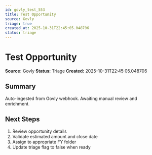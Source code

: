 ```yaml
---
id: govly_test_553
title: Test Opportunity
source: Govly
triage: true
created_at: 2025-10-31T22:45:05.048706
status: triage
---
```


# Test Opportunity

**Source:** Govly
**Status:** Triage
**Created:** 2025-10-31T22:45:05.048706

## Summary

Auto-ingested from Govly webhook. Awaiting manual review and enrichment.

## Next Steps

1. Review opportunity details
2. Validate estimated amount and close date
3. Assign to appropriate FY folder
4. Update triage flag to false when ready
